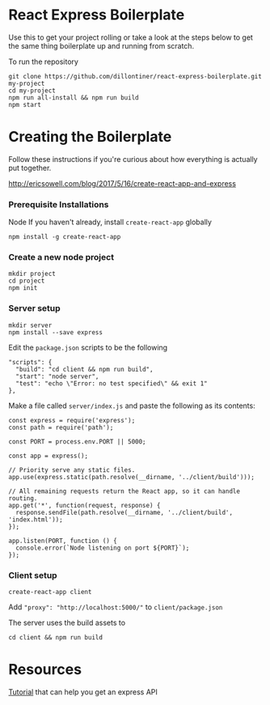 # React Express Boilerplate

Use this to get your project rolling or take a look at the steps below to get the same thing boilerplate up and running from scratch.

To run the repository
```
git clone https://github.com/dillontiner/react-express-boilerplate.git my-project
cd my-project
npm run all-install && npm run build
npm start
```

# Creating the Boilerplate 

Follow these instructions if you're curious about how everything is actually put together.

http://ericsowell.com/blog/2017/5/16/create-react-app-and-express

### Prerequisite Installations
Node
If you haven't already, install `create-react-app` globally
```
npm install -g create-react-app
```

### Create a new node project
```
mkdir project
cd project
npm init
```

### Server setup
```
mkdir server
npm install --save express
```

Edit the `package.json` scripts to be the following
```
"scripts": {
  "build": "cd client && npm run build",
  "start": "node server",
  "test": "echo \"Error: no test specified\" && exit 1"
},
```

Make a file called `server/index.js` and paste the following as its contents:

```
const express = require('express');
const path = require('path');

const PORT = process.env.PORT || 5000;

const app = express();

// Priority serve any static files.
app.use(express.static(path.resolve(__dirname, '../client/build')));

// All remaining requests return the React app, so it can handle routing.
app.get('*', function(request, response) {
  response.sendFile(path.resolve(__dirname, '../client/build', 'index.html'));
});

app.listen(PORT, function () {
  console.error(`Node listening on port ${PORT}`);
});
```

### Client setup
```
create-react-app client
```

Add `"proxy": "http://localhost:5000/"` to `client/package.json`

The server uses the build assets to 
```
cd client && npm run build
```

# Resources

[Tutorial](https://medium.freecodecamp.org/how-to-make-create-react-app-work-with-a-node-backend-api-7c5c48acb1b0) that can help you get an express API